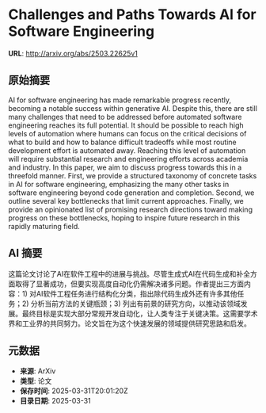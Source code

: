 # Challenges and Paths Towards AI for Software Engineering

**URL**: http://arxiv.org/abs/2503.22625v1

## 原始摘要

AI for software engineering has made remarkable progress recently, becoming a
notable success within generative AI. Despite this, there are still many
challenges that need to be addressed before automated software engineering
reaches its full potential. It should be possible to reach high levels of
automation where humans can focus on the critical decisions of what to build
and how to balance difficult tradeoffs while most routine development effort is
automated away. Reaching this level of automation will require substantial
research and engineering efforts across academia and industry. In this paper,
we aim to discuss progress towards this in a threefold manner. First, we
provide a structured taxonomy of concrete tasks in AI for software engineering,
emphasizing the many other tasks in software engineering beyond code generation
and completion. Second, we outline several key bottlenecks that limit current
approaches. Finally, we provide an opinionated list of promising research
directions toward making progress on these bottlenecks, hoping to inspire
future research in this rapidly maturing field.


## AI 摘要

这篇论文讨论了AI在软件工程中的进展与挑战。尽管生成式AI在代码生成和补全方面取得了显著成功，但要实现高度自动化仍需解决诸多问题。作者提出三方面内容：1) 对AI软件工程任务进行结构化分类，指出除代码生成外还有许多其他任务；2) 分析当前方法的关键瓶颈；3) 列出有前景的研究方向，以推动该领域发展。最终目标是实现大部分常规开发自动化，让人类专注于关键决策。这需要学术界和工业界的共同努力。论文旨在为这个快速发展的领域提供研究思路和启发。

## 元数据

- **来源**: ArXiv
- **类型**: 论文
- **保存时间**: 2025-03-31T20:01:20Z
- **目录日期**: 2025-03-31
